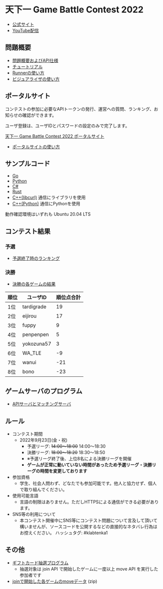 # 天下一 Game Battle Contest 2022

- [公式サイト](https://tenka1.klab.jp/2022/)
- [YouTube配信](https://www.youtube.com/watch?v=JNwDmtjbu0A)

## 問題概要

- [問題概要およびAPI仕様](problem.md)
- [チュートリアル](tutorial.md)
- [Runnerの使い方](runner.md)
- [ビジュアライザの使い方](visualizer.md)

## ポータルサイト

コンテストの参加に必要なAPIトークンの発行、運営への質問、ランキング、お知らせの確認ができます。

ユーザ登録は、ユーザIDとパスワードの設定のみで完了します。

[天下一 Game Battle Contest 2022 ポータルサイト](https://2022contest.gbc.tenka1.klab.jp/portal/index.html)

- [ポータルサイトの使い方](portal.md)

## サンプルコード

- [Go](go)
- [Python](py)
- [C#](cs)
- [Rust](rust)
- [C++(libcurl)](cpp) 通信にライブラリを使用
- [C++(Python)](cpp_and_python) 通信にPythonを使用


動作確認環境はいずれも Ubuntu 20.04 LTS

## コンテスト結果

### 予選
- [予選終了時のランキング](result/qual.tsv)

### 決勝

- [決勝の各ゲームの結果](result/final.tsv)

| 順位 | ユーザID | 順位点合計 |
| - | - | - |
| 1位 | tardigrade | 19 |
| 2位 | eijirou | 17 |
| 3位 | fuppy | 9 |
| 4位 | penpenpen | 5 |
| 5位 | yokozuna57 | 3 |
| 6位 | WA_TLE | -9 |
| 7位 | wanui | -21 |
| 8位 | bono | -23 |

## ゲームサーバのプログラム

- [APIサーバとマッチングサーバ](game)

## ルール

- コンテスト期間
  - 2022年9月23日(金・祝)
    - 予選リーグ: ~~14:00～18:00~~ 14:00～18:30
    - 決勝リーグ: ~~18:00～18:20~~ 18:30～18:50
    - ※予選リーグ終了後、上位8名による決勝リーグを開催
    - **ゲームが正常に動いていない時間があったため予選リーグ・決勝リーグの時間を変更しております**
- 参加資格
  - 学生、社会人問わず、どなたでも参加可能です。他人と協力せず、個人で取り組んでください。
- 使用可能言語
  - 言語の制限はありません。ただしHTTPSによる通信ができる必要があります。
- SNS等の利用について
  - 本コンテスト開催中にSNS等にコンテスト問題について言及して頂いて構いませんが、ソースコードを公開するなどの直接的なネタバレ行為はお控えください。
ハッシュタグ: #klabtenka1

## その他

- [ギフトカード抽選プログラム](lottery)
  - 抽選対象は join API で開始したゲームに一度以上 move API を実行した参加者です
- [joinで開始した各ゲームのmoveデータ](result/moves.zip) (zip)
